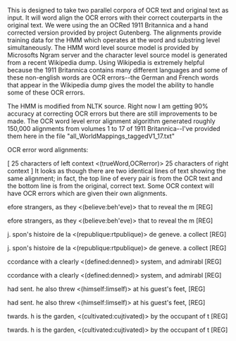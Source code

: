 This is designed to take two parallel corpora of OCR text and original text as input. It will word 
align the OCR errors with their correct couterparts in the original text. We were using the an
OCRed 1911 Britannica and a hand corrected version provided by project Gutenberg. The alignments 
provide training data for the HMM which operates at the word and substring level simultaneously.
The HMM word level source model is provided by Microsofts Ngram server and the character level source 
model is generated from a recent Wikipedia dump. Using Wikipedia is extremely helpful because the 1911 
Britannica contains many different languages and some of these non-english words are OCR errors--the 
German and French words that appear in the Wikipedia dump gives the model the ability to handle some of these
OCR errors.

The HMM is modified from NLTK source. Right now I am getting 90% accuracy at correcting OCR errors but there are still improvements to be made. The OCR word level error alignment algorithm generated roughly 150,000 alignments from volumes 1 to 17 of 1911 Britannica--I've provided them here in the file "all_WorldMappings_taggedV1_17.txt"


OCR error word alignments:

[ 25 characters of left context <(trueWord,OCRerror)> 25 characters of right context ]
It looks as though there are two identical lines of text showing the same alignment; in fact, 
the top line of every pair is from the OCR text and the bottom line is from the original, correct text.
Some OCR context will have OCR errors which are given their own alignments.


efore strangers, as they <(believe:beh'eve)>	 that to reveal the m [REG]

efore strangers, as they <(believe:beh'eve)>	 that to reveal the m [REG]



j. spon's histoire de la <(republique:rtpublique)>	 de geneve. a collect [REG]

j. spon's histoire de la <(republique:rtpublique)>	 de geneve. a collect [REG]



ccordance with a clearly <(defined:denned)>	 system, and admirabl [REG]

ccordance with a clearly <(defined:denned)>	 system, and admirabl [REG]



had sent. he also threw <(himself:limself)>	 at his guest's feet, [REG]

had sent. he also threw <(himself:limself)>	 at his guest's feet, [REG]



twards. h is the garden, <(cultivated:cujtivated)>	 by the occupant of t [REG]

twards. h is the garden, <(cultivated:cujtivated)>	 by the occupant of t [REG]

